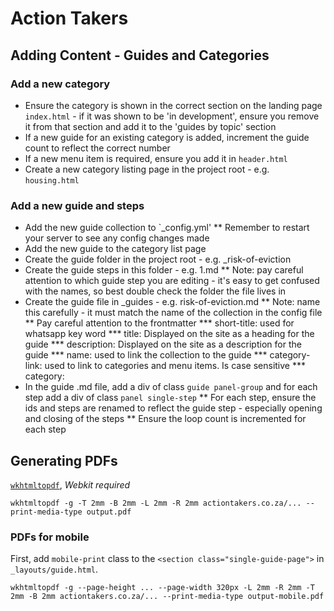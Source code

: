 # Action Takers

## Adding Content - Guides and Categories

### Add a new category
* Ensure the category is shown in the correct section on the landing page `index.html` - if it was shown to be 'in development', ensure you remove it from that section and add it to the 'guides by topic' section
* If a new guide for an existing category is added, increment the guide count to reflect the correct number
* If a new menu item is required, ensure you add it in `header.html`
* Create a new category listing page in the project root - e.g. `housing.html`

### Add a new guide and steps
* Add the new guide collection to `_config.yml'
** Remember to restart your server to see any config changes made
* Add the new guide to the category list page
* Create the guide folder in the project root - e.g. _risk-of-eviction
* Create the guide steps in this folder - e.g. 1.md 
** Note: pay careful attention to which guide step you are editing - it's easy to get confused with the names, so best double check the folder the file lives in
* Create the guide file in _guides - e.g. risk-of-eviction.md
** Note: name this carefully - it must match the name of the collection in the config file
** Pay careful attention to the frontmatter 
*** short-title: used for whatsapp key word
*** title: Displayed on the site as a heading for the guide
*** description: Displayed on the site as a description for the guide
*** name: used to link the collection to the guide
*** category-link: used to link to categories and menu items. Is case sensitive
*** category: 
* In the guide .md file, add a div of class `guide panel-group` and for each step add a div of class `panel single-step`
** For each step, ensure the ids and steps are renamed to reflect the guide step - especially opening and closing of the steps
** Ensure the loop count is incremented for each step

## Generating PDFs

[`wkhtmltopdf`](https://github.com/wkhtmltopdf/wkhtmltopdf/), *Webkit required*

`wkhtmltopdf -g -T 2mm -B 2mm -L 2mm -R 2mm actiontakers.co.za/... --print-media-type output.pdf`

### PDFs for mobile

First, add `mobile-print` class to the `<section class="single-guide-page">` in `_layouts/guide.html`. 

`wkhtmltopdf -g --page-height ... --page-width 320px -L 2mm -R 2mm -T 2mm -B 2mm actiontakers.co.za/... --print-media-type output-mobile.pdf`